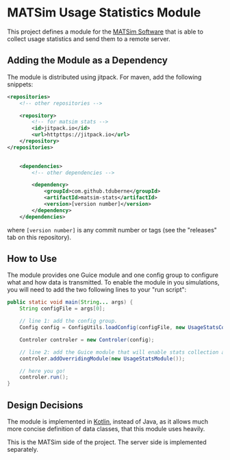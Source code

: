 MATSim Usage Statistics Module
==============================

This project defines a module for the [MATSim Software](http://www.matsim.org)
that is able to collect usage statistics and send them to a remote server.

Adding the Module as a Dependency
---------------------------------

The module is distributed using jitpack. For maven, add the following snippets:

```xml
<repositories>
	<!-- other repositories -->

	<repository>
		<!-- for matsim stats -->
		<id>jitpack.io</id>
		<url>httpttps://jitpack.io</url>
	</repository>
</repositories>
								
```

```xml
	<dependencies>
		<!-- other dependencies -->

		<dependency>
			<groupId>com.github.tduberne</groupId>
			<artifactId>matsim-stats</artifactId>
			<version>[version number]</version>
		</dependency>
	</dependencies>
```

where `[version number]` is any commit number or tags
(see the "releases" tab on this repository).


How to Use
----------

The module provides one Guice module and one config group to configure what and how
data is transmitted. To enable the module in you simulations, you will need to add
the two following lines to your "run script":

```java
public static void main(String... args) {
	String configFile = args[0];

	// line 1: add the config group.
	Config config = ConfigUtils.loadConfig(configFile, new UsageStatsConfigGroup() );

	Controler controler = new Controler(config);

	// line 2: add the Guice module that will enable stats collection and push
	controler.addOverridingModule(new UsageStatsModule());

	// here you go!
	controler.run();
}
```

Design Decisions
----------------

The module is implemented in [Kotlin](https://kotlinlang.org/), 
instead of Java,
as it allows much more concise definition of data classes,
that this module uses heavily.

This is the MATSim side of the project.
The server side is implemented separately.
